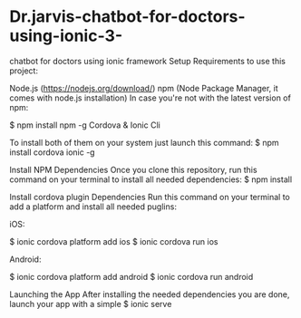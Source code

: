 # Dr.jarvis-chatbot-for-doctors-using-ionic-3-
chatbot for doctors using ionic framework
Setup
Requirements to use this project:

Node.js (https://nodejs.org/download/)
npm (Node Package Manager, it comes with node.js installation)
In case you're not with the latest version of npm:

$ npm install npm -g
Cordova & Ionic Cli

To install both of them on your system just launch this command:
$  npm install cordova ionic -g

Install NPM Dependencies
Once you clone this repository, run this command on your terminal to install all needed dependencies:
$ npm install

Install cordova plugin Dependencies
Run this command on your terminal to add a platform and install all needed puglins:

iOS:

$ ionic cordova platform add ios
$ ionic cordova run ios

Android:

$ ionic cordova platform add android
$ ionic cordova run android

Launching the App
After installing the needed dependencies you are done, launch your app with a simple
$ ionic serve

